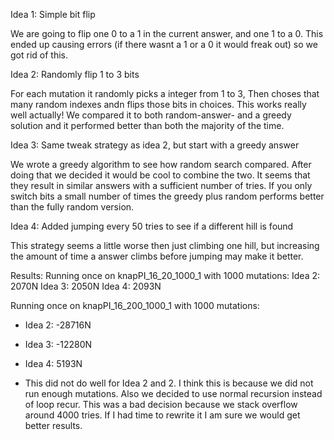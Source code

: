 Idea 1: Simple bit flip

We are going to flip one 0 to a 1 in the current answer, and one 1 to a 0.
This ended up causing errors (if there wasnt a 1 or a 0 it would freak out) so we got rid of this.



Idea 2: Randomly flip 1 to 3 bits

For each mutation it randomly picks a integer from 1 to 3,
Then choses that many random indexes andn flips those bits in choices.
This works really well actually! We compared it to both random-answer- and a greedy solution and it performed better than both the majority of the time.

Idea 3: Same tweak strategy as idea 2, but start with a greedy answer

We wrote a greedy algorithm to see how random search compared. After doing that we decided it would be cool to combine the two. It seems that they result in similar answers with a sufficient number of tries. If you only switch bits a small number of times the greedy plus random performs better than the fully random version.

Idea 4: Added jumping every 50 tries to see if a different hill is found

This strategy seems a little worse then just climbing one hill, but increasing the amount of time a answer climbs before jumping may make it better.


Results:
Running once on knapPI_16_20_1000_1 with 1000 mutations:
  Idea 2: 2070N
  Idea 3: 2050N
  Idea 4: 2093N

Running once on knapPI_16_200_1000_1 with 1000 mutations:
  - Idea 2: -28716N
  - Idea 3: -12280N
  - Idea 4: 5193N

  - This did not do well for Idea 2 and 2. I think this is because we did not run enough mutations. Also we decided to use normal recursion instead of loop recur. This was a bad decision because we stack overflow around 4000 tries. If I had time to rewrite it I am sure we would get better results.
